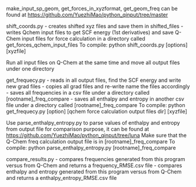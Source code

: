 make_input_sp_geom, get_forces_in_xyzformat, get_geom_freq can be found at https://github.com/YuezhiMao/python_qinput/tree/master

shift_coords.py 
      - creates shifted xyz files and save them in shifted_files
      - writes Qchem input files to get SCF energy (1st derivatives) and save Q-Chem input files for force calculation in a directory called get_forces_qchem_input_files
    To compile: python shift_coords.py [options] [xyzfile]            

Run all input files on Q-Chem at the same time and move all output files under one directory 

get_frequecy.py 
      - reads in all output files, find the SCF energy and write new grad files
      - copies all grad files and re-write name the files accordingly 
      - saves all frequencies in a csv file under a directory called [rootname]_freq_compare
      - saves all enthalpy and entropy in another csv file under a directory called [rootname]_freq_compare
    To compile: python get_frequecy.py [option] [qchem force calculation output files dir] [xyzfile]

Use parse_enthalpy_entropy.py to parse values of enthalpy and entropy from output file for comparison purpose, it can be found at https://github.com/YuezhiMao/python_qinput/tree/luna
Make sure that the Q-Chem freq calculation output file is in [rootname]_freq_compare
    To compile: python parse_enthalpy_entropy.py [rootname]_freq_compare

compare_results.py
      - compares frequencies generated from this program versus from Q-Chem and returns a frequency_RMSE.csv file
      - compares enthalpy and entropy generated from this program versus from Q-Chem and returns a enthalpy_entropy_RMSE.csv file
